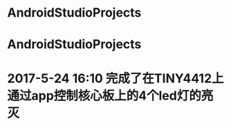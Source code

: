 # AndroidStudioProjects
# AndroidStudioProjects
#
# 2017-5-24  16:10   完成了在TINY4412上通过app控制核心板上的4个led灯的亮灭
#


